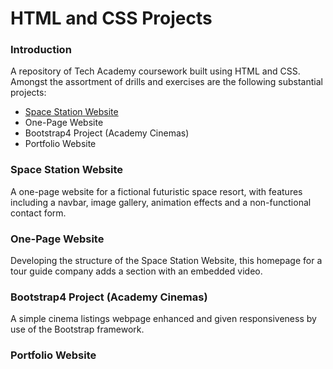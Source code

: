 # HTML and CSS Projects
### Introduction
A repository of Tech Academy coursework built using HTML and CSS. Amongst the assortment of drills and exercises are the following substantial projects:

- [Space Station Website](https://github.com/theatric/Tech-Academy-Projects/blob/main/HTML-and-CSS-Projects/Space-Station-Website/index.html)
- One-Page Website
- Bootstrap4 Project (Academy Cinemas)
- Portfolio Website

### Space Station Website
   A one-page website for a fictional futuristic space resort, with features including a navbar, image gallery, animation effects and a non-functional contact form.

### One-Page Website
   Developing the structure of the Space Station Website, this homepage for a tour guide company adds a section with an embedded video.

### Bootstrap4 Project (Academy Cinemas)
   A simple cinema listings webpage enhanced and given responsiveness by use of the Bootstrap framework.

### Portfolio Website 

